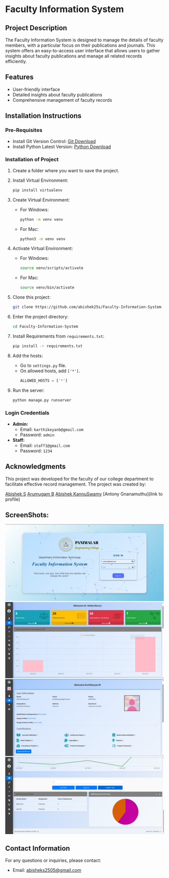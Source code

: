 # **Faculty Information System**

## **Project Description**
The Faculty Information System is designed to manage the details of faculty members, with a particular focus on their publications and journals. This system offers an easy-to-access user interface that allows users to gather insights about faculty publications and manage all related records efficiently.

## **Features**
- User-friendly interface
- Detailed insights about faculty publications
- Comprehensive management of faculty records

## **Installation Instructions**

### **Pre-Requisites**
- Install Git Version Control: [Git Download](https://git-scm.com/)
- Install Python Latest Version: [Python Download](https://www.python.org/downloads/)

### **Installation of Project**

1. Create a folder where you want to save the project.

2. Install Virtual Environment:
   ```bash
   pip install virtualenv
   ```

3. Create Virtual Environment:
   - For Windows:
     ```bash
     python -m venv venv
     ```
   - For Mac:
     ```bash
     python3 -m venv venv
     ```

4. Activate Virtual Environment:
   - For Windows:
     ```bash
     source venv/scripts/activate
     ```
   - For Mac:
     ```bash
     source venv/bin/activate
     ```

5. Clone this project:
   ```bash
   git clone https://github.com/abishek25s/Faculty-Information-System
   ```

6. Enter the project directory:
   ```bash
   cd Faculty-Information-System
   ```

7. Install Requirements from `requirements.txt`:
   ```bash
   pip install -r requirements.txt
   ```

8. Add the hosts:
   - Go to `settings.py` file.
   - On allowed hosts, add `['*']`.
     ```python
     ALLOWED_HOSTS = ['*']
     ```

9. Run the server:
   ```bash
   python manage.py runserver
   ```

### **Login Credentials**
- **Admin:**
  - Email: `karthikeyanb@gmail.com`
  - Password: `admin`
- **Staff:**
  - Email: `staff1@gmail.com`
  - Password: `1234`
 
## Acknowledgments
This project was developed for the faculty of our college department to facilitate effective record management. The project was created by:

[Abishek S](https://github.com/abishek25s)
[Arumugam B](https://github.com/Arumugam-kishor)
[Abishek KannuSwamy](https://github.com/AbishekKannuswamy)
[Antony Gnanamuthu](link to profile)

## ScreenShots:
![login](media/screenshots/lo.jpeg)
![dashboard](media/screenshots/dash.jpeg)
![staff profile](media/screenshots/sta.jpeg)
![insights](media/screenshots/pie.jpeg)

## **Contact Information**
For any questions or inquiries, please contact:
- Email: [abisheks2505@gmail.com](mailto:abisheks2505@gmail.com)
